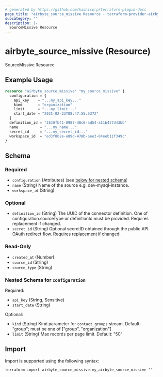 ```yaml
---
# generated by https://github.com/hashicorp/terraform-plugin-docs
page_title: "airbyte_source_missive Resource - terraform-provider-airbyte"
subcategory: ""
description: |-
  SourceMissive Resource
---
```


# airbyte_source_missive (Resource)

SourceMissive Resource

## Example Usage

```terraform
resource "airbyte_source_missive" "my_source_missive" {
  configuration = {
    api_key    = "...my_api_key..."
    kind       = "organization"
    limit      = "...my_limit..."
    start_date = "2021-02-23T08:47:55.637Z"
  }
  definition_id = "2830fb41-0987-48c6-ad54-a11b427d43bb"
  name          = "...my_name..."
  secret_id     = "...my_secret_id..."
  workspace_id  = "ed3f802e-e89d-478b-aee3-84eeb11f349c"
}
```

<!-- schema generated by tfplugindocs -->
## Schema

### Required

- `configuration` (Attributes) (see [below for nested schema](#nestedatt--configuration))
- `name` (String) Name of the source e.g. dev-mysql-instance.
- `workspace_id` (String)

### Optional

- `definition_id` (String) The UUID of the connector definition. One of configuration.sourceType or definitionId must be provided. Requires replacement if changed.
- `secret_id` (String) Optional secretID obtained through the public API OAuth redirect flow. Requires replacement if changed.

### Read-Only

- `created_at` (Number)
- `source_id` (String)
- `source_type` (String)

<a id="nestedatt--configuration"></a>
### Nested Schema for `configuration`

Required:

- `api_key` (String, Sensitive)
- `start_date` (String)

Optional:

- `kind` (String) Kind parameter for `contact_groups` stream. Default: "group"; must be one of ["group", "organization"]
- `limit` (String) Max records per page limit. Default: "50"

## Import

Import is supported using the following syntax:

```shell
terraform import airbyte_source_missive.my_airbyte_source_missive ""
```
